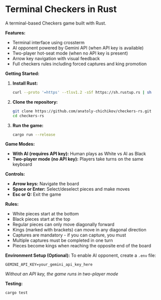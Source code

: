 # Terminal Checkers in Rust

A terminal-based Checkers game built with Rust.

**Features:**
- Terminal interface using crossterm
- AI opponent powered by Gemini API (when API key is available)
- Two-player hot-seat mode (when no API key is present)
- Arrow key navigation with visual feedback
- Full checkers rules including forced captures and king promotion

**Getting Started:**

1. **Install Rust:**
   ```bash
   curl --proto '=https' --tlsv1.2 -sSf https://sh.rustup.rs | sh
   ```
   
2. **Clone the repository:**
   ```bash
   git clone https://github.com/anatoly-chichikov/checkers-rs.git
   cd checkers-rs
   ```
   
3. **Run the game:**
   ```bash
   cargo run --release
   ```

**Game Modes:**
- **With AI (requires API key):** Human plays as White vs AI as Black
- **Two-player mode (no API key):** Players take turns on the same keyboard

**Controls:**
- **Arrow keys:** Navigate the board
- **Space or Enter:** Select/deselect pieces and make moves
- **Esc or Q:** Exit the game

**Rules:**
- White pieces start at the bottom
- Black pieces start at the top
- Regular pieces can only move diagonally forward
- Kings (marked with brackets) can move in any diagonal direction
- Captures are mandatory - if you can capture, you must
- Multiple captures must be completed in one turn
- Pieces become kings when reaching the opposite end of the board

**Environment Setup (Optional):**
To enable AI opponent, create a `.env` file:
```env
GEMINI_API_KEY=your_gemini_api_key_here
```
*Without an API key, the game runs in two-player mode*

**Testing:**
```bash
cargo test
```